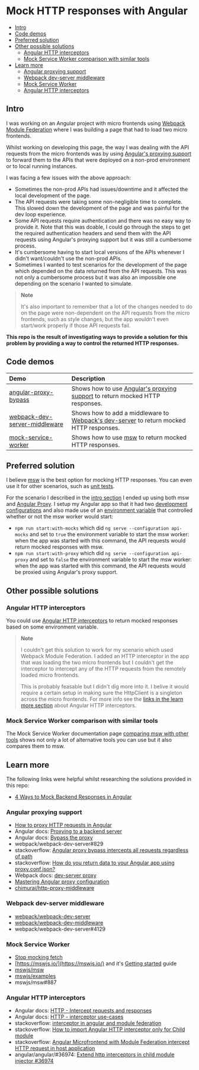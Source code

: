 # Mock HTTP responses with Angular

- [Intro](#intro)
- [Code demos](#code-demos)
- [Preferred solution](#preferred-solution)
- [Other possible solutions](#other-possible-solutions)
  - [Angular HTTP interceptors](#angular-http-interceptors)
  - [Mock Service Worker comparison with similar tools](#mock-service-worker-comparison-with-similar-tools)
- [Learn more](#learn-more)
  - [Angular proxying support](#angular-proxying-support)
  - [Webpack dev-server middleware](#webpack-dev-server-middleware)
  - [Mock Service Worker](#mock-service-worker)
  - [Angular HTTP interceptors](#angular-http-interceptors-1)

## Intro

I was working on an Angular project with micro frontends using [Webpack Module Federation](https://github.com/edumserrano/webpack-module-federation-with-angular) where I was building a page that had to load two micro frontends. 

Whilst working on developing this page, the way I was dealing with the API requests from the micro frontends was by using [Angular's proxying support](https://angular.io/guide/build#proxying-to-a-backend-server) to forward them to the APIs that were deployed on a non-prod environment or to local running instances.

I was facing a few issues with the above approach:

- Sometimes the non-prod APIs had issues/downtime and it affected the local development of the page. 
- The API requests were taking some non-negligible time to complete. This slowed down the development of the page and was painful for the dev loop experience.
- Some API requests require authentication and there was no easy way to provide it. Note that this was doable, I could go through the steps to get the required authentication headers and send them with the API requests using Angular's proxying support but it was still a cumbersome process.
- It's cumbersome having to start local versions of the APIs whenever I didn't want/couldn't use the non-prod APIs.
- Sometimes I wanted to test scenarios for the development of the page which depended on the data returned from the API requests. This was not only a cumbersome process but it was also an impossible one depending on the scenario I wanted to simulate.

> **Note**
>
> It's also important to remember that a lot of the changes needed to do on the page were non-dependent on the API requests from the micro frontends, such as style changes, but the app wouldn't even start/work properly if those API requests fail.
>

**This repo is the result of investigating ways to provide a solution for this problem by providing a way to control the returned HTTP responses.**

## Code demos

| Demo                                                                                 | Description                                                                                                                                 |
| :----------------------------------------------------------------------------------- | :------------------------------------------------------------------------------------------------------------------------------------------ |
| [angular-proxy-bypass](/code-demos/angular-proxy-bypass/README.md)                   | Shows how to use [Angular's proxying support](https://angular.io/guide/build#proxying-to-a-backend-server) to return mocked HTTP responses. |
| [webpack-dev-server-middleware](/code-demos/webpack-dev-server-middleware/README.md) | Shows how to add a middleware to [Webpack's dev-server](https://github.com/webpack/webpack-dev-server) to return mocked HTTP responses.     |
| [mock-service-worker](/code-demos/mock-service-worker/README.md)                     | Shows how to use [msw](https://mswjs.io/) to return mocked HTTP responses.                                                                  |

## Preferred solution

I believe [msw](https://mswjs.io/) is the best option for mocking HTTP responses. You can even use it for other scenarios, such as [unit tests](https://kentcdodds.com/blog/stop-mocking-fetch).

For the scenario I described in the [intro section](#intro) I ended up using both msw and [Angular Proxy](https://medium.com/ngconf/how-to-proxy-http-requests-in-angular-f873183880a4). I setup my Angular app so that it had two [development configurations](https://angular.io/guide/workspace-config#alternate-build-configurations) and also made use of an [environment variable](https://angular.io/guide/build) that controlled whether or not the msw worker would start:

- `npm run start:with-mocks` which did `ng serve --configuration api-mocks` and set to `true` the environment variable to start the msw worker: when the app was started with this command, the API requests would return mocked responses with msw.
- `npm run start:with-proxy` which did `ng serve --configuration api-proxy` and set to `false` the environment variable to start the msw worker: when the app was started with this command, the API requests would be proxied using Angular's proxy support.

## Other possible solutions

### Angular HTTP interceptors

You could use [Angular HTTP interceptors](https://angular.io/guide/http-intercept-requests-and-responses) to return mocked responses based on some environment variable. 

> **Note**
>
> I couldn't get this solution to work for my scenario which used Webpack Module Federation. I added an HTTP interceptor in the app that was loading the two micro frontends but I couldn't get the interceptor to intercept any of the HTTP requests from the remotely loaded micro frontends.
>
> This is probably feasable but I didn't dig more into it. I belive it would require a certain setup in making sure the HttpClient is a singleton across the micro frontends. For more info see the [links in the learn more section](#angular-http-interceptors-1) about Angular HTTP interceptors.
>

### Mock Service Worker comparison with similar tools

The Mock Service Worker documentation page [comparing msw with other tools](https://mswjs.io/docs/comparison) shows not only a lot of alternative tools you can use but it also compares them to msw.

## Learn more

The following links were helpful whilst researching the solutions provided in this repo:

- [4 Ways to Mock Backend Responses in Angular](https://javascript.plainenglish.io/mock-backend-responses-in-angular-320694a515c)

### Angular proxying support

- [How to proxy HTTP requests in Angular](https://medium.com/ngconf/how-to-proxy-http-requests-in-angular-f873183880a4)
- Angular docs: [Proxying to a backend server](https://angular.io/guide/build#proxying-to-a-backend-server)
- Angular docs: [Bypass the proxy](https://angular.io/guide/build#bypass-the-proxy)
- webpack/webpack-dev-server#829
- stackoverflow: [Angular proxy bypass intercepts all requests regardless of path](https://stackoverflow.com/questions/69906702/angular-proxy-bypass-intercepts-all-requests-regardless-of-path)
- stackoverflow: [How do you return data to your Angular app using proxy.conf.json?](https://stackoverflow.com/questions/49443750/how-do-you-return-data-to-your-angular-app-using-proxy-conf-json)
- Webpack docs: [dev-server proxy](https://webpack.js.org/configuration/dev-server/#devserverproxy)
- [Mastering Angular proxy configuration](https://jmrobles.medium.com/mastering-angular-proxy-configuration-6c8df0b175fe)
- [chimurai/http-proxy-middleware](https://github.com/chimurai/http-proxy-middleware)

### Webpack dev-server middleware

- [webpack/webpack-dev-server](https://github.com/webpack/webpack-dev-server)
- [webpack/webpack-dev-middleware](https://github.com/webpack/webpack-dev-middleware)
- webpack/webpack-dev-server#4129

### Mock Service Worker

- [Stop mocking fetch](https://kentcdodds.com/blog/stop-mocking-fetch)
- [https://mswjs.io/](https://mswjs.io/) and it's [Getting started](https://mswjs.io/docs/getting-started) guide
- [mswjs/msw](https://github.com/mswjs/msw)
- [mswjs/examples](https://github.com/mswjs/examples)
- mswjs/msw#887

### Angular HTTP interceptors

- Angular docs: [HTTP - Intercept requests and responses](https://angular.io/guide/http-intercept-requests-and-responses)
- Angular docs: [HTTP - interceptor use-cases](https://angular.io/guide/http-interceptor-use-cases)
- stackoverflow: [interceptor in angular and module federation](https://stackoverflow.com/questions/76184144/interceptor-in-angular-and-module-federation)
- stackoverflow: [How to import Angular HTTP interceptor only for Child module](https://stackoverflow.com/questions/53305685/how-to-import-angular-http-interceptor-only-for-child-module)
- stackoverflow: [Angular Microfrontend with Module Federation intercept HTTP request in host application](https://stackoverflow.com/questions/72358529/angular-microfrontend-with-module-federation-intercept-http-request-in-host-appl)
- angular/angular/#36974: [Extend http interceptors in child module injector #36974](https://github.com/angular/angular/issues/36974)
